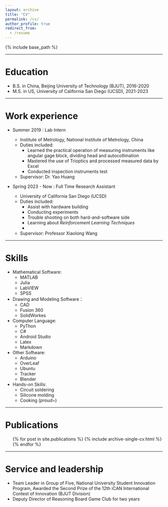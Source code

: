 ```yaml
---
layout: archive
title: "CV"
permalink: /cv/
author_profile: true
redirect_from:
  - /resume
---
```


{% include base_path %}

***

# Education
* B.S. in China, Beijing University of Technology (BJUT), 2016-2020
* M.S. in US, University of California San Diego (UCSD), 2021-2023

***

# Work experience
* Summer 2019 : Lab Intern
  * Institute of Metrology, National Institute of Metrology, China
  * Duties included:
      + Learned the practical operation of measuring instruments like angular gage block, dividing head and autocollimation
      + Mastered the use of Trioptics and processed measured data by Excel
      + Conducted inspection instruments test
  * Supervisor: Dr. Yao Huang

* Spring 2023 - Now : Full Time Research Assistant
  * University of California San Diego (UCSD)
  * Duties included:
      + Assist with hardware building
      + Conducting experiments
      + Trouble shooting on both hard-and-software side
      + Learning about *Reinforcement Learning Techniques*
      + 
  * Supervisor: Professor Xiaolong Wang

***
  
# Skills
* Mathematical Software:
    + MATLAB
    + Julia
    + LabVIEW
    + SPSS
* Drawing and Modeling Software：
  + CAD
  + Fusion 360
  + SolidWorkes
* Computer Language:
    + PyThon
    + C#
    + Android Studio
    + Latex
    + Markdown
* Other Software:
    + Arduino
    + OverLeaf
    + Ubuntu
    + Tracker
    + Blender
* Hands-on Skills:
    + Circuit soldering
    + Silicone molding
    + Cooking (*proud~*)

***

# Publications
  <ul>{% for post in site.publications %}
    {% include archive-single-cv.html %}
  {% endfor %}</ul>

***
  
# Service and leadership
* Team Leader in Group of Five, National University Student Innovation Program, Awarded the Second Prize of the 12th iCAN International Contest of Innovation (BJUT Division)
* Deputy Director of Reasoning Board Game Club for two years

